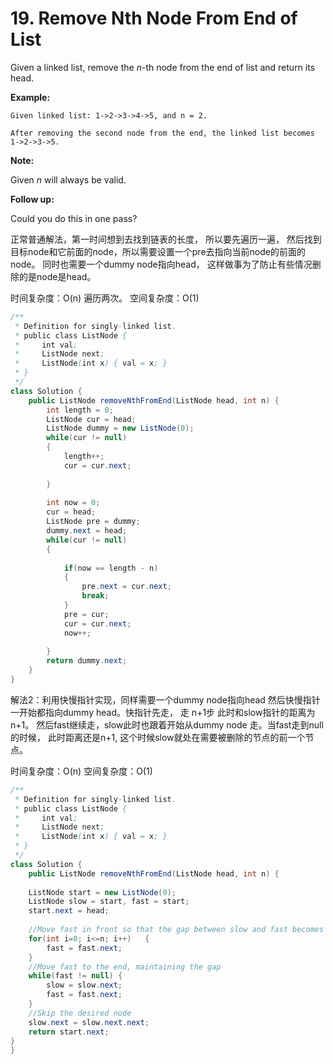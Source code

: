 # 19. Remove Nth Node From End of List

Given a linked list, remove the _n_-th node from the end of list and return its head.

**Example:**

```text
Given linked list: 1->2->3->4->5, and n = 2.

After removing the second node from the end, the linked list becomes 1->2->3->5.
```

**Note:**

Given _n_ will always be valid.



**Follow up:**

Could you do this in one pass?

正常普通解法，第一时间想到去找到链表的长度， 所以要先遍历一遍， 然后找到目标node和它前面的node，所以需要设置一个pre去指向当前node的前面的node。 同时也需要一个dummy node指向head， 这样做事为了防止有些情况删除的是node是head。

时间复杂度：O\(n\) 遍历两次。 空间复杂度：O\(1\)

```java
/**
 * Definition for singly-linked list.
 * public class ListNode {
 *     int val;
 *     ListNode next;
 *     ListNode(int x) { val = x; }
 * }
 */
class Solution {
    public ListNode removeNthFromEnd(ListNode head, int n) {
        int length = 0;
        ListNode cur = head;
        ListNode dummy = new ListNode(0);
        while(cur != null)
        {
            length++;
            cur = cur.next;
        
        }
        
        int now = 0;
        cur = head;
        ListNode pre = dummy;
        dummy.next = head;
        while(cur != null)
        {
            
            if(now == length - n)
            {
                pre.next = cur.next;
                break;
            }
            pre = cur;
            cur = cur.next;
            now++;
            
        }
        return dummy.next;
    }
}
```

解法2：利用快慢指针实现，同样需要一个dummy node指向head 然后快慢指针一开始都指向dummy head。快指针先走， 走 n+1步 此时和slow指针的距离为n+1。 然后fast继续走，slow此时也跟着开始从dummy node 走。当fast走到null的时候， 此时距离还是n+1, 这个时候slow就处在需要被删除的节点的前一个节点。 

时间复杂度：O\(n\) 空间复杂度：O\(1\)

```java
/**
 * Definition for singly-linked list.
 * public class ListNode {
 *     int val;
 *     ListNode next;
 *     ListNode(int x) { val = x; }
 * }
 */
class Solution {
    public ListNode removeNthFromEnd(ListNode head, int n) {
    
    ListNode start = new ListNode(0);
    ListNode slow = start, fast = start;
    start.next = head;
    
    //Move fast in front so that the gap between slow and fast becomes n + 1
    for(int i=0; i<=n; i++)   {
        fast = fast.next;
    }
    //Move fast to the end, maintaining the gap
    while(fast != null) {
        slow = slow.next;
        fast = fast.next;
    }
    //Skip the desired node
    slow.next = slow.next.next;
    return start.next;
}
}
```

